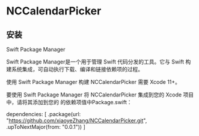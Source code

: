 # NCCalendarPicker

## 安装

Swift Package Manager

Swift Package Manager是一个用于管理 Swift 代码分发的工具。它与 Swift 构建系统集成，可自动执行下载、编译和链接依赖项的过程。

使用 Swift Package Manager 构建 NCCalendarPicker 需要 Xcode 11+。

要使用 Swift Package Manager 将 NCCalendarPicker 集成到您的 Xcode 项目中，请将其添加到您的 的依赖项值中Package.swift：

dependencies: [
    .package(url: "https://github.com/xiaoyeZhang/NCCalendarPicker.git", .upToNextMajor(from: "0.0.1"))
]
